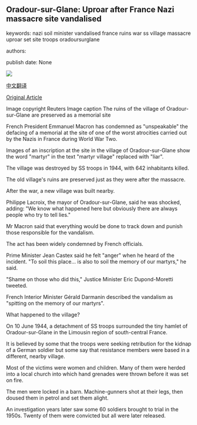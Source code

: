 ## Oradour-sur-Glane: Uproar after France Nazi massacre site vandalised

keywords: nazi soil minister vandalised france ruins war ss village massacre uproar set site troops oradoursurglane

authors: 

publish date: None

![](https://ichef.bbci.co.uk/news/1024/branded_news/51BE/production/_114062902_hi018901492.jpg)

[中文翻译](Oradour-sur-Glane%3A%20Uproar%20after%20France%20Nazi%20massacre%20site%20vandalised_zh.md)

[Original Article](https://www.bbc.com/news/world-europe-53875150)

Image copyright Reuters Image caption The ruins of the village of Oradour-sur-Glane are preserved as a memorial site

French President Emmanuel Macron has condemned as "unspeakable" the defacing of a memorial at the site of one of the worst atrocities carried out by the Nazis in France during World War Two.

Images of an inscription at the site in the village of Oradour-sur-Glane show the word "martyr" in the text "martyr village" replaced with "liar".

The village was destroyed by SS troops in 1944, with 642 inhabitants killed.

The old village's ruins are preserved just as they were after the massacre.

After the war, a new village was built nearby.

Philippe Lacroix, the mayor of Oradour-sur-Glane, said he was shocked, adding: "We know what happened here but obviously there are always people who try to tell lies."

Mr Macron said that everything would be done to track down and punish those responsible for the vandalism.

The act has been widely condemned by French officials.

Prime Minister Jean Castex said he felt "anger" when he heard of the incident. "To soil this place... is also to soil the memory of our martyrs," he said.

"Shame on those who did this," Justice Minister Eric Dupond-Moretti tweeted.

French Interior Minister Gérald Darmanin described the vandalism as "spitting on the memory of our martyrs".

What happened to the village?

On 10 June 1944, a detachment of SS troops surrounded the tiny hamlet of Oradour-sur-Glane in the Limousin region of south-central France.

It is believed by some that the troops were seeking retribution for the kidnap of a German soldier but some say that resistance members were based in a different, nearby village.

Most of the victims were women and children. Many of them were herded into a local church into which hand grenades were thrown before it was set on fire.

The men were locked in a barn. Machine-gunners shot at their legs, then doused them in petrol and set them alight.

An investigation years later saw some 60 soldiers brought to trial in the 1950s. Twenty of them were convicted but all were later released.